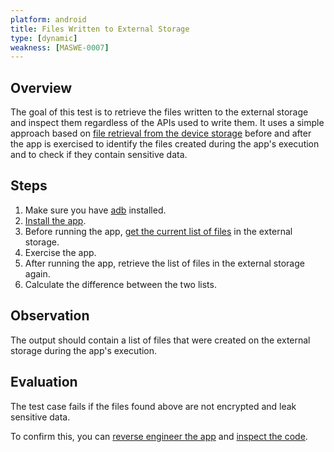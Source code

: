 ```yaml
---
platform: android
title: Files Written to External Storage
type: [dynamic]
weakness: [MASWE-0007]
---
```


## Overview

The goal of this test is to retrieve the files written to the external storage and inspect them regardless of the APIs used to write them. It uses a simple approach based on [file retrieval from the device storage](/MASTG/techniques/android/MASTG-TECH-0002) before and after the app is exercised to identify the files created during the app's execution and to check if they contain sensitive data.

## Steps

1. Make sure you have [adb](/MASTG/tools/android/MASTG-TOOL-0004) installed.
2. [Install the app](/MASTG/techniques/android/MASTG-TECH-0005).
3. Before running the app, [get the current list of files](/MASTG/techniques/android/MASTG-TECH-0002) in the external storage.
4. Exercise the app.
5. After running the app, retrieve the list of files in the external storage again.
6. Calculate the difference between the two lists.

## Observation

The output should contain a list of files that were created on the external storage during the app's execution.

## Evaluation

The test case fails if the files found above are not encrypted and leak sensitive data.

To confirm this, you can [reverse engineer the app](/MASTG/techniques/android/MASTG-TECH-0017) and [inspect the code](/MASTG/techniques/android/MASTG-TECH-0023).
